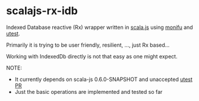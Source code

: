 scalajs-rx-idb
==============

Indexed Database reactive (Rx) wrapper written in [scala.js](http://www.scala-js.org/) using [monifu](monifu.org) and [utest](https://github.com/lihaoyi/utest).

Primarily it is trying to be user friendly, resilient, ..., just Rx based... 

Working with IndexedDb directly is not that easy as one might expect. 

NOTE: 

* It currently depends on scala-js 0.6.0-SNAPSHOT and unaccepted [utest PR](https://github.com/lihaoyi/utest/pull/40)
* Just the basic operations are implemented and tested so far
